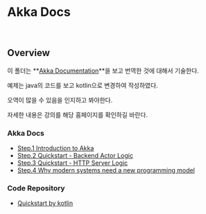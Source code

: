 # Akka Docs

<br>

## Overview

이 폴더는 **[Akka Documentation](https://doc.akka.io/docs/akka/current/index.html)**을 보고 번역한 것에 대해서 기술한다.

예제는 java의 코드를 보고 kotlin으로 변경하여 작성하였다.

오역이 많을 수 있음을 인지하고 봐야한다.

자세한 내용은 강의를 해당 홈페이지를 확인하길 바란다.

### Akka Docs

- [Step.1 Introduction to Akka](./introduction-to-akka.md)
- [Step.2 Quickstart - Backend Actor Logic](./quickstart-backend-actor-logic.md)
- [Step.3 Quickstart - HTTP Server Logic](./quickstart-http-server-logic.md)
- [Step.4 Why modern systems need a new programming model](./why-modern-systems-need-new-model.md)

### Code Repository

- [Quickstart by kotlin](https://github.com/dgahn/akka-quick-start)